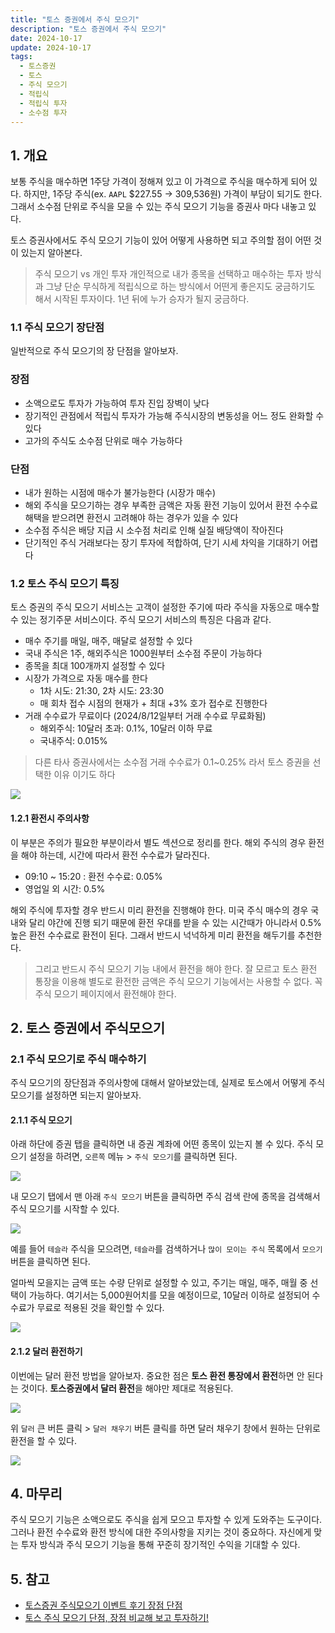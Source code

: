 ```yaml
---
title: "토스 증권에서 주식 모으기"
description: "토스 증권에서 주식 모으기"
date: 2024-10-17
update: 2024-10-17
tags:
  - 토스증권
  - 토스
  - 주식 모으기
  - 적립식
  - 적립식 투자
  - 소수점 투자
---
```


## 1. 개요

보통 주식을 매수하면 1주당 가격이 정해져 있고 이 가격으로 주식을 매수하게 되어 있다. 하지만, 1주당 주식(ex. `AAPL` $227.55 → 309,536원) 가격이 부담이 되기도 한다. 그래서 소수점 단위로 주식을 모을 수 있는 주식 모으기 기능을 증권사 마다 내놓고 있다.

토스 증권사에서도 주식 모으기 기능이 있어 어떻게 사용하면 되고 주의할 점이 어떤 것이 있는지 알아본다.

> 주식 모으기 vs 개인 투자 개인적으로 내가 종목을 선택하고 매수하는 투자 방식과 그냥 단순 무식하게 적립식으로 하는 방식에서 어떤게 좋은지도 궁금하기도 해서 시작된 투자이다. 1년 뒤에 누가 승자가 될지 궁금하다.

### 1.1 주식 모으기 장단점

일반적으로 주식 모으기의 장 단점을 알아보자.

### 장점

- 소액으로도 투자가 가능하여 투자 진입 장벽이 낮다
- 장기적인 관점에서 적립식 투자가 가능해 주식시장의 변동성을 어느 정도 완화할 수 있다
- 고가의 주식도 소수점 단위로 매수 가능하다

### 단점

- 내가 원하는 시점에 매수가 불가능한다 (시장가 매수)
- 해외 주식을 모으기하는 경우 부족한 금액은 자동 환전 기능이 있어서 환전 수수료 해택을 받으려면 환전시 고려해야 하는 경우가 있을 수 있다
- 소수점 주식은 배당 지급 시 소수점 처리로 인해 실질 배당액이 작아진다
- 단기적인 주식 거래보다는 장기 투자에 적합하여, 단기 시세 차익을 기대하기 어렵다

### 1.2 토스 주식 모으기 특징

토스 증권의 주식 모으기 서비스는 고객이 설정한 주기에 따라 주식을 자동으로 매수할 수 있는 정기주문 서비스이다. 주식 모으기 서비스의 특징은 다음과 같다.

- 매수 주기를 매일, 매주, 매달로 설정할 수 있다
- 국내 주식은 1주, 해외주식은 1000원부터 소수점 주문이 가능하다
- 종목을 최대 100개까지 설정할 수 있다
- 시장가 가격으로 자동 매수를 한다
  - 1차 시도: 21:30, 2차 시도: 23:30
  - 매 회차 접수 시점의 현재가 + 최대 +3% 호가 접수로 진행한다
- 거래 수수료가 무료이다 (2024/8/12일부터 거래 수수료 무료화됨)
  - 해외주식: 10달러 초과: 0.1%, 10달러 이하 무료
  - 국내주식: 0.015%

> 다른 타사 증권사에서는 소수점 거래 수수료가 0.1~0.25% 라서 토스 증권을 선택한 이유 이기도 하다

![](image-20241017003431645.png)

#### 1.2.1 환전시 주의사항

이 부분은 주의가 필요한 부분이라서 별도 섹션으로 정리를 한다. 해외 주식의 경우 환전을 해야 하는데, 시간에 따라서 환전 수수료가 달라진다.

- 09:10 ~ 15:20 : 환전 수수료: 0.05%
- 영업일 외 시간: 0.5%

해외 주식에 투자할 경우 반드시 미리 환전을 진행해야 한다. 미국 주식 매수의 경우 국내와 달리 야간에 진행 되기 때문에 환전 우대를 받을 수 있는 시간때가 아니라서 0.5% 높은 환전 수수료로 환전이 된다. 그래서 반드시 넉넉하게 미리 환전을 해두기를 추천한다.

> 그리고 반드시 주식 모으기 기능 내에서 환전을 해야 한다. 잘 모르고 토스 환전 통장을 이용해 별도로 환전한 금액은 주식 모으기 기능에서는 사용할 수 없다. 꼭 주식 모으기 페이지에서 환전해야 한다.

## 2. 토스 증권에서 주식모으기

### 2.1 주식 모으기로 주식 매수하기

주식 모으기의 장단점과 주의사항에 대해서 알아보았는데, 실제로 토스에서 어떻게 주식 모으기를 설정하면 되는지 알아보자.

#### 2.1.1 주식 모으기

아래 하단에 증권 탭을 클릭하면 내 증권 계좌에 어떤 종목이 있는지 볼 수 있다. 주식 모으기 설정을 하려면, `오른쪽` 메뉴 > `주식 모으기`를 클릭하면 된다.

![](image-20241017003445061.png)

내 모으기 탭에서 맨 아래 `주식 모으기` 버튼을 클릭하면 주식 검색 란에 종목을 검색해서 주식 모으기를 시작할 수 있다.

![](image-20241017003456671.png)

예를 들어 `테슬라` 주식을 모으려면, `테슬라`를 검색하거나 `많이 모이는 주식` 목록에서 `모으기` 버튼을 클릭하면 된다.

얼마씩 모을지는 금액 또는 수량 단위로 설정할 수 있고, 주기는 매일, 매주, 매월 중 선택이 가능하다. 여기서는 5,000원어치를 모을 예정이므로, 10달러 이하로 설정되어 수수료가 무료로 적용된 것을 확인할 수 있다.

![](image-20241017003507293.png)

#### 2.1.2 달러 환전하기

이번에는 달러 환전 방법을 알아보자. 중요한 점은 **토스 환전 통장에서 환전**하면 안 된다는 것이다. **토스증권에서 달러 환전**을 해야만 제대로 적용된다.

![](image-20241017003520786.png)

위 `달러` 큰 버튼 클릭 > `달러 채우기` 버튼 클릭를 하면 달러 채우기 창에서 원하는 단위로 환전을 할 수 있다.

![](image-20241017003537837.png)

## 4. 마무리

주식 모으기 기능은 소액으로도 주식을 쉽게 모으고 투자할 수 있게 도와주는 도구이다. 그러나 환전 수수료와 환전 방식에 대한 주의사항을 지키는 것이 중요하다. 자신에게 맞는 투자 방식과 주식 모으기 기능을 통해 꾸준히 장기적인 수익을 기대할 수 있다.

## 5. 참고

- [토스증권 주식모으기 이벤트 후기 장점 단점](https://like-a-happy-cat.tistory.com/42)
- [토스 주식 모으기 단점, 장점 비교해 보고 투자하기!](https://infofofo.com/토스-주식-모으기-단점-장점-비교해-보고-투자하기/)